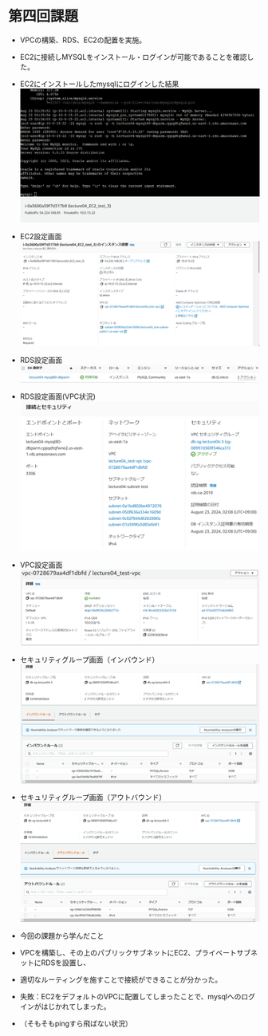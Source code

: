 # 第四回課題

- VPCの構築、RDS、EC2の配置を実施。
- EC2に接続しMYSQLをインストール・ログインが可能であることを確認した。

- EC2にインストールしたmysqlにログインした結果
![MYSQLlog in画面](image/04_mysql_login.PNG)

- EC2設定画面
![EC2セッティング](image/04_EC2_settings.PNG)

- RDS設定画面
![RDSセッティング](image/04_RDS_settings.PNG)

- RDS設定画面(VPC状況)
![RDSセッティング２](image/04_RDS_settings_2.PNG)

- VPC設定画面
![VPCセッティング](image/04_VPC_settings.PNG)

- セキュリティグループ画面（インバウンド）
![インバウンド](image/04_SG_inbaund.PNG)

- セキュリティグループ画面（アウトバウンド）
![アウトバウンド](image/04_SG_outbaund.PNG)

- 今回の課題から学んだこと
- VPCを構築し、その上のパブリックサブネットにEC2、プライベートサブネットにRDSを設置し、
- 適切なルーティングを施すことで接続ができることが分かった。

- 失敗：EC2をデフォルトのVPCに配置してしまったことで、mysqlへのログインがはじかれてしまった。
- （そもそもpingすら飛ばない状況）